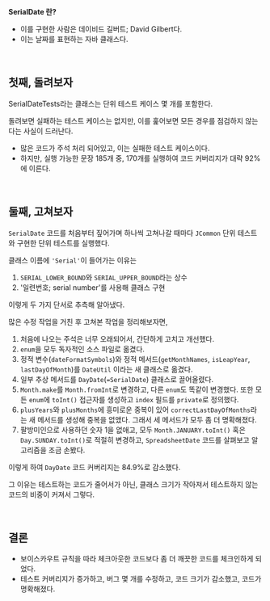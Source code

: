 **SerialDate 란?**

-   이를 구현한 사람은 데이비드 길버트; David Gilbert다.
-   이는 날짜를 표현하는 자바 클래스다.

<br>

## 첫째, 돌려보자

SerialDateTests라는 클래스는 단위 테스트 케이스 몇 개를 포함한다.

돌려보면 실패하는 테스트 케이스는 없지만, 이를 훑어보면 모든 경우를 점검하지 않는다는 사실이 드러난다.

-   많은 코드가 주석 처리 되어있고, 이는 실패한 테스트 케이스이다.
-   하지만, 실행 가능한 문장 185개 중, 170개를 실행하여 코드 커버리지가 대략 92%에 이른다.

<br>

## 둘째, 고쳐보자

`SerialDate` 코드를 처음부터 짚어가며 하나씩 고쳐나갈 때마다 `JCommon` 단위 테스트와 구현한 단위 테스트를 실행했다.

클래스 이름에 `'Serial'`이 들어가는 이유는

1. `SERIAL_LOWER_BOUND`와 `SERIAL_UPPER_BOUND`라는 상수
2. '일련번호; serial number'를 사용해 클래스 구현

이렇게 두 가지 단서로 추측해 알아냈다.

많은 수정 작업을 거친 후 고쳐본 작업을 정리해보자면,

1. 처음에 나오는 주석은 너무 오래되어서, 간단하게 고치고 개선했다.
2. `enum`을 모두 독자적인 소스 파일로 옮겼다.
3. 정적 변수(`dateFormatSymbols`)와 정적 메서드(`getMonthNames`, `isLeapYear`, `lastDayOfMonth`)를 `DateUtil` 이라는 새 클래스로 옮겼다.
4. 일부 추상 메서드를 `DayDate`(`=SerialDate`) 클래스로 끌어올렸다.
5. `Month.make`를 `Month.fromInt`로 변경하고, 다른 `enum`도 똑같이 변경했다. 또한 모든 `enum`에 `toInt()` 접근자를 생성하고 `index` 필드를 `private`로 정의했다.
6. `plusYears`와 `plusMonths`에 흥미로운 중복이 있어 `correctLastDayOfMonths`라는 새 메서드를 생성해 중복을 없앴다. 그래서 세 메서드가 모두 좀 더 명확해졌다.
7. 팔방미인으로 사용하던 숫자 1을 없애고, 모두 `Month.JANUARY.toInt()` 혹은 `Day.SUNDAY.toInt()`로 적절히 변경하고, `SpreadsheetDate` 코드를 살펴보고 알고리즘을 조금 손봤다.

이렇게 하여 `DayDate` 코드 커버리지는 84.9%로 감소했다.

그 이유는 테스트하는 코드가 줄어서가 아닌, 클래스 크기가 작아져서 테스트하지 않는 코드의 비중이 커져서 그렇다.

<br>

## 결론

-   보이스카우트 규칙을 따라 체크아웃한 코드보다 좀 더 깨끗한 코드를 체크인하게 되었다.
-   테스트 커버리지가 증가하고, 버그 몇 개를 수정하고, 코드 크기가 감소했고, 코드가 명확해졌다.

